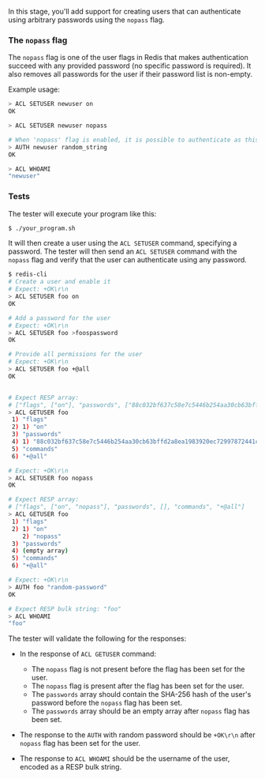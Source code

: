 In this stage, you'll add support for creating users that can authenticate using arbitrary passwords using the `nopass` flag.

### The `nopass` flag

The `nopass` flag is one of the user flags in Redis that makes authentication succeed with any provided password (no specific password is required). It also removes all passwords for the user if their password list is non-empty.

Example usage:

```bash
> ACL SETUSER newuser on
OK

> ACL SETUSER newuser nopass

# When 'nopass' flag is enabled, it is possible to authenticate as this user using any password
> AUTH newuser random_string
OK

> ACL WHOAMI
"newuser"
```

### Tests

The tester will execute your program like this:

```bash
$ ./your_program.sh
```

It will then create a user using the `ACL SETUSER` command, specifying a password. The tester will then send an `ACL SETUSER` command with the `nopass` flag and verify that the user can authenticate using any password.

```bash
$ redis-cli
# Create a user and enable it
# Expect: +OK\r\n
> ACL SETUSER foo on
OK

# Add a password for the user
# Expect: +OK\r\n
> ACL SETUSER foo >foospassword
OK

# Provide all permissions for the user
# Expect: +OK\r\n
> ACL SETUSER foo +@all
OK


# Expect RESP array:
# ["flags", ["on"], "passwords", ["88c032bf637c58e7c5446b254aa30cb63bffd2a8ea1983920ec72997872441c1"], "commands", "+@all"]
> ACL GETUSER foo
 1) "flags"
 2) 1) "on"
 3) "passwords"
 4) 1) "88c032bf637c58e7c5446b254aa30cb63bffd2a8ea1983920ec72997872441c1"
 5) "commands"
 6) "+@all"

# Expect: +OK\r\n
> ACL SETUSER foo nopass
OK

# Expect RESP array:
# ["flags", ["on", "nopass"], "passwords", [], "commands", "+@all"]
> ACL GETUSER foo
 1) "flags"
 2) 1) "on"
    2) "nopass"
 3) "passwords"
 4) (empty array)
 5) "commands"
 6) "+@all"

# Expect: +OK\r\n
> AUTH foo "random-password"
OK

# Expect RESP bulk string: "foo"
> ACL WHOAMI
"foo"
```

The tester will validate the following for the responses:

- In the response of `ACL GETUSER` command:
   - The `nopass` flag is not present before the flag has been set for the user.
   - The `nopass` flag is present after the flag has been set for the user.
   - The `passwords` array should contain the SHA-256 hash of the user's password before the `nopass` flag has been set.
   - The `passwords` array should be an empty array after `nopass` flag has been set.

- The response to the `AUTH` with random password should be `+OK\r\n` after `nopass` flag has been set for the user.

- The response to `ACL WHOAMI` should be the username of the user, encoded as a RESP bulk string.